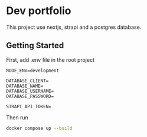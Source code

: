 # Dev portfolio

This project use nextjs, strapi and a postgres database.

## Getting Started

First, add .env file in the root project

```.env
NODE_ENV=development

DATABASE_CLIENT=
DATABASE_NAME=
DATABASE_USERNAME=
DATABASE_PASSWORD=

STRAPI_API_TOKEN=
```

Then run 

```bash
docker compose up --build
```
